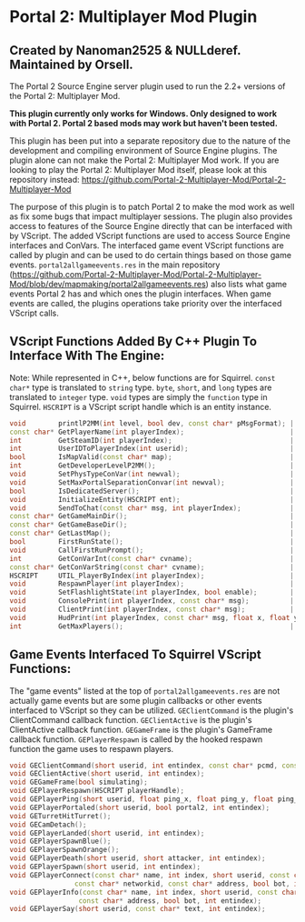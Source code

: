 # Portal 2: Multiplayer Mod Plugin

## **Created by Nanoman2525 & NULLderef. Maintained by Orsell.**

The Portal 2 Source Engine server plugin used to run the 2.2+ versions of the Portal 2: Multiplayer Mod.

**This plugin currently only works for Windows. Only designed to work with Portal 2. Portal 2 based mods may work but haven't been tested.**

This plugin has been put into a separate repository due to the nature of the development and compiling environment of Source Engine plugins. The plugin alone can not make the Portal 2: Multiplayer Mod work. If you are looking to play the Portal 2: Multiplayer Mod itself, please look at this repository instead: <https://github.com/Portal-2-Multiplayer-Mod/Portal-2-Multiplayer-Mod>

The purpose of this plugin is to patch Portal 2 to make the mod work as well as fix some bugs that impact multiplayer sessions. The plugin also provides access to features of the Source Engine directly that can be interfaced with by VScript. The added VScript functions are used to access Source Engine interfaces and ConVars. The interfaced game event VScript functions are called by plugin and can be used to do certain things based on those game events. `portal2allgameevents.res` in the main repository (<https://github.com/Portal-2-Multiplayer-Mod/Portal-2-Multiplayer-Mod/blob/dev/mapmaking/portal2allgameevents.res>) also lists what game events Portal 2 has and which ones the plugin interfaces. When game events are called, the plugins operations take priority over the interfaced VScript calls.

## VScript Functions Added By C++ Plugin To Interface With The Engine:

Note: While represented in C++, below functions are for Squirrel. `const char*` type is translated to `string` type. `byte`, `short`, and `long` types are translated to `integer` type. `void` types are simply the `function` type in Squirrel. `HSCRIPT` is a VScript script handle which is an entity instance.

```c++
void        printlP2MM(int level, bool dev, const char* pMsgFormat); | "Logging for the P2MM VScript. The log message must be passed as a string or it will error."
const char* GetPlayerName(int playerIndex);                          | "Gets player username by their entity index."
int         GetSteamID(int playerIndex);                             | "Gets the account ID component of player SteamID by the player's entity index."
int         UserIDToPlayerIndex(int userid);                         | "Get the player's entity index by their userid."
bool        IsMapValid(const char* map);                             | "Returns true is the supplied string is a available map to load and run."
int         GetDeveloperLevelP2MM();                                 | "Returns the value of ConVar p2mm_developer."
void        SetPhysTypeConVar(int newval);                           | "Sets 'player_held_object_use_view_model' to the supplied integer value."
void        SetMaxPortalSeparationConvar(int newval);                | "Sets 'portal_max_separation_force' to the supplied integer value."
bool        IsDedicatedServer();                                     | "Returns true if this is a dedicated server."
void        InitializeEntity(HSCRIPT ent);                           | "Initializes an entity. Note: Not all entities will work even after being initialized with this function."
void        SendToChat(const char* msg, int playerIndex);            | "Sends a raw message to the chat HUD. Specifying no playerIndex or 0 sends to all players. Supports printing localization strings but those that require formatting can't be formatted."
const char* GetGameMainDir();                                        | "Returns the game directory. Ex. portal2"
const char* GetGameBaseDir();                                        | "Get the main game directory being used. Ex. Portal 2"
const char* GetLastMap();                                            | "Returns the last map recorded by the launcher's Last Map system."
bool        FirstRunState();                                         | "Get or set the state of whether the first map was run or not. Set false/true = 0/1 | -1 to get state."
void        CallFirstRunPrompt();                                    | "Shows the first run prompt if enabled in config.nut."
int         GetConVarInt(const char* cvname);                        | "Get the integer value of a ConVar."
const char* GetConVarString(const char* cvname);                     | "Get the string value of a ConVar."
HSCRIPT     UTIL_PlayerByIndex(int playerIndex);                     | "Takes the player's entity index and returns the player's script handle."
void        RespawnPlayer(int playerIndex);                          | "Respawn the a player by their entity index."
void        SetFlashlightState(int playerIndex, bool enable);        | "Set the flashlight for a player on or off."
void        ConsolePrint(int playerIndex, const char* msg);          | "Print a message to a player's console, unlike printl() which is just the host. Supports printing localization strings but those that require formatting can't be formatted."
void        ClientPrint(int playerIndex, const char* msg);           | "Print a message to the top center position of a player's screen. Supports printing localization strings but those that require formatting can't be formatted."
void        HudPrint(int playerIndex, const char* msg, float x, float y, int effect, Vector RGB1, float alpha1, Vector RGB2, float alpha2, float fadeinTime, float fadeoutTime, float holdTime, float fxTime, int channel);       | "Print a message to the screen based on what the game_text entity does, with many values to set. See Valve Developer Commentary for the game_text entity to see what each field does. Vectors are in place for sets of RGB values. Supports printing localization strings but those that require formatting can't be formatted."
int         GetMaxPlayers();                                         | "Self-explanatory."
```

## Game Events Interfaced To Squirrel VScript Functions:

The "game events" listed at the top of `portal2allgameevents.res` are not actually game events but are some plugin callbacks or other events interfaced to VScript so they can be utilized.
`GEClientCommand` is the plugin's ClientCommand callback function.
`GEClientActive` is the plugin's ClientActive callback function.
`GEGameFrame` is the plugin's GameFrame callback function.
`GEPlayerRespawn` is called by the hooked respawn function the game uses to respawn players.

```c++
void GEClientCommand(short userid, int entindex, const char* pcmd, const char* fargs);      | "Called when a client inputs a console command."
void GEClientActive(short userid, int entindex);                                            | "Called when a player is 'activated' in the server, meaning fully loaded. This is not the same as fully connect which happens before ClientActive."
void GEGameFrame(bool simulating);                                                          | "Called every server frame, used for the VScript loop. Warning: Don't do too intensive tasks with this!"
void GEPlayerRespawn(HSCRIPT playerHandle);                                                 | "Called when a player respawns."
void GEPlayerPing(short userid, float ping_x, float ping_y, float ping_z, int entindex);    | "Called whenever a player pings. Game event: 'portal_player_ping'"
void GEPlayerPortaled(short userid, bool portal2, int entindex);                            | "Called whenever a player goes through a portal. `portal2` is false when portal1/blue portal is entered. Game event: 'portal_player_portaled'"
void GETurretHitTurret();                                                                   | "Called whenever a turret hits another turret. Game event: 'turret_hit_turret'"
void GECamDetach();                                                                         | "Called whenever a camera is detached from a surface. Game event: 'security_camera_detached'"
void GEPlayerLanded(short userid, int entindex);                                            | "Called whenever a player lands on the ground. Game event: 'player_landed'"
void GEPlayerSpawnBlue();                                                                   | "Called whenever a Blue/Atlas player spawns. Game event: 'player_spawn_blue'"
void GEPlayerSpawnOrange();                                                                 | "Called whenever a Red/Orange/PBody player spawns. Game event: 'player_spawn_orange'"
void GEPlayerDeath(short userid, short attacker, int entindex);                             | "Called whenever a player dies. Game event: 'player_death'"
void GEPlayerSpawn(short userid, int entindex);                                             | "Called whenever a player spawns. Game event: 'player_spawn'"
void GEPlayerConnect(const char* name, int index, short userid, const char* xuid, 
                const char* networkid, const char* address, bool bot, int entindex);        | "Called where a player connects to the server. 'index' is the entity index minus 1. Game event: 'player_connect'"
void GEPlayerInfo(const char* name, int index, short userid, const char* networkid,
                 const char* address, bool bot, int entindex);                              | "Called when a player changes their name."
void GEPlayerSay(short userid, const char* text, int entindex);                             | "Called whenever a player inputs a chat message. Game event: 'player_say'"
```
